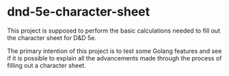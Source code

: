# dnd-5e-character-sheet
This project is supposed to perform the basic calculations needed to fill out the character sheet for D&amp;D 5e.

The primary intention of this project is to test some Golang features and see if it is possible to explain all the advancements made through the process of filling out a character sheet.
